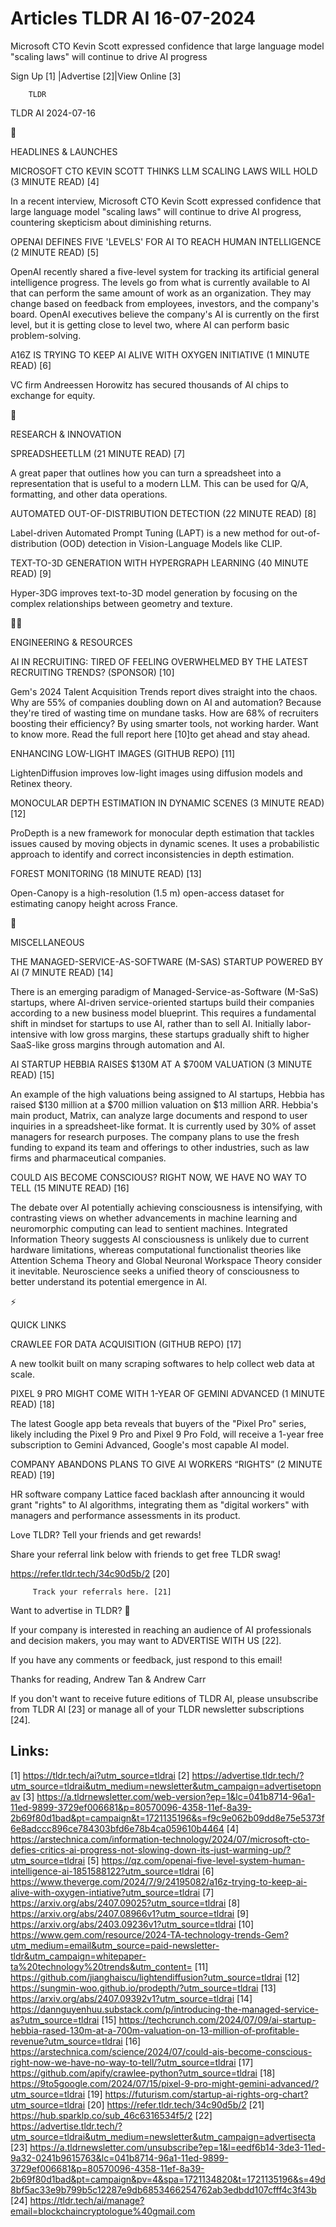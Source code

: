 # Articles TLDR AI 16-07-2024

Microsoft CTO Kevin Scott expressed confidence that large language
model "scaling laws" will continue to drive AI progress  

 Sign Up [1] |Advertise [2]|View Online [3] 

		TLDR 

TLDR AI 2024-07-16

🚀 

HEADLINES & LAUNCHES

 MICROSOFT CTO KEVIN SCOTT THINKS LLM SCALING LAWS WILL HOLD (3 MINUTE
READ) [4] 

 In a recent interview, Microsoft CTO Kevin Scott expressed confidence
that large language model "scaling laws" will continue to drive AI
progress, countering skepticism about diminishing returns. 

 OPENAI DEFINES FIVE 'LEVELS' FOR AI TO REACH HUMAN INTELLIGENCE (2
MINUTE READ) [5] 

 OpenAI recently shared a five-level system for tracking its
artificial general intelligence progress. The levels go from what is
currently available to AI that can perform the same amount of work as
an organization. They may change based on feedback from employees,
investors, and the company's board. OpenAI executives believe the
company's AI is currently on the first level, but it is getting close
to level two, where AI can perform basic problem-solving. 

 A16Z IS TRYING TO KEEP AI ALIVE WITH OXYGEN INITIATIVE (1 MINUTE
READ) [6] 

 VC firm Andreessen Horowitz has secured thousands of AI chips to
exchange for equity. 

🧠 

RESEARCH & INNOVATION

 SPREADSHEETLLM (21 MINUTE READ) [7] 

 A great paper that outlines how you can turn a spreadsheet into a
representation that is useful to a modern LLM. This can be used for
Q/A, formatting, and other data operations. 

 AUTOMATED OUT-OF-DISTRIBUTION DETECTION (22 MINUTE READ) [8] 

 Label-driven Automated Prompt Tuning (LAPT) is a new method for
out-of-distribution (OOD) detection in Vision-Language Models like
CLIP. 

 TEXT-TO-3D GENERATION WITH HYPERGRAPH LEARNING (40 MINUTE READ) [9] 

 Hyper-3DG improves text-to-3D model generation by focusing on the
complex relationships between geometry and texture. 

🧑‍💻 

ENGINEERING & RESOURCES

 AI IN RECRUITING: TIRED OF FEELING OVERWHELMED BY THE LATEST
RECRUITING TRENDS? (SPONSOR) [10] 

 Gem's 2024 Talent Acquisition Trends report dives straight into the
chaos. Why are 55% of companies doubling down on AI and automation?
Because they're tired of wasting time on mundane tasks. How are 68% of
recruiters boosting their efficiency? By using smarter tools, not
working harder. Want to know more. Read the full report here [10]to
get ahead and stay ahead. 

 ENHANCING LOW-LIGHT IMAGES (GITHUB REPO) [11] 

 LightenDiffusion improves low-light images using diffusion models and
Retinex theory. 

 MONOCULAR DEPTH ESTIMATION IN DYNAMIC SCENES (3 MINUTE READ) [12] 

 ProDepth is a new framework for monocular depth estimation that
tackles issues caused by moving objects in dynamic scenes. It uses a
probabilistic approach to identify and correct inconsistencies in
depth estimation. 

 FOREST MONITORING (18 MINUTE READ) [13] 

 Open-Canopy is a high-resolution (1.5 m) open-access dataset for
estimating canopy height across France. 

🎁 

MISCELLANEOUS

 THE MANAGED-SERVICE-AS-SOFTWARE (M-SAS) STARTUP POWERED BY AI (7
MINUTE READ) [14] 

 There is an emerging paradigm of Managed-Service-as-Software (M-SaS)
startups, where AI-driven service-oriented startups build their
companies according to a new business model blueprint. This requires a
fundamental shift in mindset for startups to use AI, rather than to
sell AI. Initially labor-intensive with low gross margins, these
startups gradually shift to higher SaaS-like gross margins through
automation and AI. 

 AI STARTUP HEBBIA RAISES $130M AT A $700M VALUATION (3 MINUTE READ)
[15] 

 An example of the high valuations being assigned to AI startups,
Hebbia has raised $130 million at a $700 million valuation on $13
million ARR. Hebbia's main product, Matrix, can analyze large
documents and respond to user inquiries in a spreadsheet-like format.
It is currently used by 30% of asset managers for research purposes.
The company plans to use the fresh funding to expand its team and
offerings to other industries, such as law firms and pharmaceutical
companies. 

 COULD AIS BECOME CONSCIOUS? RIGHT NOW, WE HAVE NO WAY TO TELL (15
MINUTE READ) [16] 

 The debate over AI potentially achieving consciousness is
intensifying, with contrasting views on whether advancements in
machine learning and neuromorphic computing can lead to sentient
machines. Integrated Information Theory suggests AI consciousness is
unlikely due to current hardware limitations, whereas computational
functionalist theories like Attention Schema Theory and Global
Neuronal Workspace Theory consider it inevitable. Neuroscience seeks a
unified theory of consciousness to better understand its potential
emergence in AI. 

⚡ 

QUICK LINKS

 CRAWLEE FOR DATA ACQUISITION (GITHUB REPO) [17] 

 A new toolkit built on many scraping softwares to help collect web
data at scale. 

 PIXEL 9 PRO MIGHT COME WITH 1-YEAR OF GEMINI ADVANCED (1 MINUTE READ)
[18] 

 The latest Google app beta reveals that buyers of the "Pixel Pro"
series, likely including the Pixel 9 Pro and Pixel 9 Pro Fold, will
receive a 1-year free subscription to Gemini Advanced, Google's most
capable AI model. 

 COMPANY ABANDONS PLANS TO GIVE AI WORKERS “RIGHTS” (2 MINUTE
READ) [19] 

 HR software company Lattice faced backlash after announcing it would
grant "rights" to AI algorithms, integrating them as "digital workers"
with managers and performance assessments in its product. 

Love TLDR? Tell your friends and get rewards!

 Share your referral link below with friends to get free TLDR swag! 

 https://refer.tldr.tech/34c90d5b/2 [20] 

		 Track your referrals here. [21] 

Want to advertise in TLDR? 📰

 If your company is interested in reaching an audience of AI
professionals and decision makers, you may want to ADVERTISE WITH US
[22]. 

 If you have any comments or feedback, just respond to this email! 

Thanks for reading, 
Andrew Tan & Andrew Carr 

If you don't want to receive future editions of TLDR AI, please
unsubscribe from TLDR AI [23] or manage all of your TLDR newsletter
subscriptions [24]. 

 

Links:
------
[1] https://tldr.tech/ai?utm_source=tldrai
[2] https://advertise.tldr.tech/?utm_source=tldrai&utm_medium=newsletter&utm_campaign=advertisetopnav
[3] https://a.tldrnewsletter.com/web-version?ep=1&lc=041b8714-96a1-11ed-9899-3729ef006681&p=80570096-4358-11ef-8a39-2b69f80d1bad&pt=campaign&t=1721135196&s=f9c9e062b09dd8e75e5373f6e8adccc896ce784303bfd6e78b4ca059610b4464
[4] https://arstechnica.com/information-technology/2024/07/microsoft-cto-defies-critics-ai-progress-not-slowing-down-its-just-warming-up/?utm_source=tldrai
[5] https://qz.com/openai-five-level-system-human-intelligence-ai-1851588122?utm_source=tldrai
[6] https://www.theverge.com/2024/7/9/24195082/a16z-trying-to-keep-ai-alive-with-oxygen-intiative?utm_source=tldrai
[7] https://arxiv.org/abs/2407.09025?utm_source=tldrai
[8] https://arxiv.org/abs/2407.08966v1?utm_source=tldrai
[9] https://arxiv.org/abs/2403.09236v1?utm_source=tldrai
[10] https://www.gem.com/resource/2024-TA-technology-trends-Gem?utm_medium=email&utm_source=paid-newsletter-tldr&utm_campaign=whitepaper-ta%20technology%20trends&utm_content=
[11] https://github.com/jianghaiscu/lightendiffusion?utm_source=tldrai
[12] https://sungmin-woo.github.io/prodepth/?utm_source=tldrai
[13] https://arxiv.org/abs/2407.09392v1?utm_source=tldrai
[14] https://dannguyenhuu.substack.com/p/introducing-the-managed-service-as?utm_source=tldrai
[15] https://techcrunch.com/2024/07/09/ai-startup-hebbia-rased-130m-at-a-700m-valuation-on-13-million-of-profitable-revenue?utm_source=tldrai
[16] https://arstechnica.com/science/2024/07/could-ais-become-conscious-right-now-we-have-no-way-to-tell/?utm_source=tldrai
[17] https://github.com/apify/crawlee-python?utm_source=tldrai
[18] https://9to5google.com/2024/07/15/pixel-9-pro-might-gemini-advanced/?utm_source=tldrai
[19] https://futurism.com/startup-ai-rights-org-chart?utm_source=tldrai
[20] https://refer.tldr.tech/34c90d5b/2
[21] https://hub.sparklp.co/sub_46c6316534f5/2
[22] https://advertise.tldr.tech/?utm_source=tldrai&utm_medium=newsletter&utm_campaign=advertisecta
[23] https://a.tldrnewsletter.com/unsubscribe?ep=1&l=eedf6b14-3de3-11ed-9a32-0241b9615763&lc=041b8714-96a1-11ed-9899-3729ef006681&p=80570096-4358-11ef-8a39-2b69f80d1bad&pt=campaign&pv=4&spa=1721134820&t=1721135196&s=49d8bf5ac33e9b799b5c12287e9db6853466254762ab3edbdd107cfff4c3f43b
[24] https://tldr.tech/ai/manage?email=blockchaincryptologue%40gmail.com